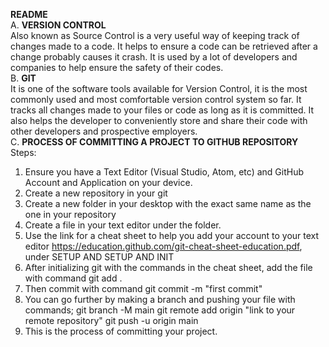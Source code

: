 **README** <br>
A. **VERSION CONTROL** <br>
Also known as Source Control is a very useful way of keeping track of changes made to a code. It helps to ensure a code can be retrieved after a change probably causes it crash. It is used by a lot of developers and companies to help ensure the safety of their codes. <br>
B. **GIT** <br>
It is one of the software tools available for Version Control, it is the most commonly used and most comfortable version control system so far. It tracks all changes made to your files or code as long as it is committed. It also helps the developer to conveniently store and share their code with other developers and prospective employers. <br>
C. **PROCESS OF COMMITTING A PROJECT TO GITHUB REPOSITORY** <br>
Steps:
1. Ensure you have a Text Editor (Visual Studio, Atom, etc) and GitHub Account and Application on your device.
2. Create a new repository in your git
3. Create a new folder in your desktop with the exact same name as the one in your repository 
4. Create a file in your text editor under the folder.
5. Use the link for a cheat sheet to help you add your account to your text editor https://education.github.com/git-cheat-sheet-education.pdf, under SETUP AND SETUP AND INIT
6. After initializing git with the commands in the cheat sheet, add the file with command git add .
7. Then commit with command git commit -m "first commit"
8. You can go further by making a branch and pushing your file with commands; git branch -M main
git remote add origin "link to your remote repository"
git push -u origin main
9. This is the process of committing your project.